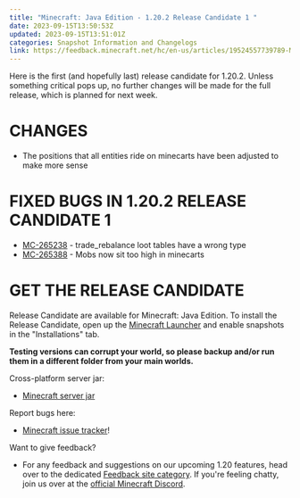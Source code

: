 ```yaml
---
title: "Minecraft: Java Edition - 1.20.2 Release Candidate 1 "
date: 2023-09-15T13:50:53Z
updated: 2023-09-15T13:51:01Z
categories: Snapshot Information and Changelogs
link: https://feedback.minecraft.net/hc/en-us/articles/19524557739789-Minecraft-Java-Edition-1-20-2-Release-Candidate-1-
---
```


Here is the first (and hopefully last) release candidate for 1.20.2. Unless something critical pops up, no further changes will be made for the full release, which is planned for next week.

# CHANGES

-   The positions that all entities ride on minecarts have been adjusted to make more sense

# FIXED BUGS IN 1.20.2 RELEASE CANDIDATE 1

-   [MC-265238](https://bugs.mojang.com/browse/MC-265238) - trade_rebalance loot tables have a wrong type
-   [MC-265388](https://bugs.mojang.com/browse/MC-265388) - Mobs now sit too high in minecarts

# GET THE RELEASE CANDIDATE

Release Candidate are available for Minecraft: Java Edition. To install the Release Candidate, open up the [Minecraft Launcher](https://www.minecraft.net/download.html) and enable snapshots in the \"Installations\" tab.

**Testing versions can corrupt your world, so please backup and/or run them in a different folder from your main worlds.**

Cross-platform server jar:

-   [Minecraft server jar](https://piston-data.mojang.com/v1/objects/70dad7e61afc2e255e73842760ef9461a00c852d/server.jar)

Report bugs here:

-   [Minecraft issue tracker](https://bugs.mojang.com/projects/MC/summary)!

Want to give feedback?

-   For any feedback and suggestions on our upcoming 1.20 features, head over to the dedicated [Feedback site category](https://aka.ms/MC120Feedback). If you\'re feeling chatty, join us over at the [official Minecraft Discord](https://discordapp.com/invite/minecraft).
